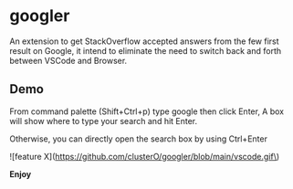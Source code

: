 # googler

An extension to get StackOverflow accepted answers from the few first result on Google, it intend to eliminate the need to switch back and forth between VSCode and Browser.

## Demo

From command palette (Shift+Ctrl+p) type google then click Enter, A box will show where to type your search and hit Enter.

Otherwise, you can directly open the search box by using Ctrl+Enter

\!\[feature X\]\(https://github.com/clusterO/googler/blob/main/vscode.gif\)

**Enjoy**
